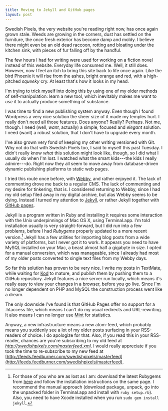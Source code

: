 ```yaml
---
title: Moving to Jekyll and GitHub pages
layout: post
---
```


Swedish Pixels, the very website you're reading right now, has once again grown stale. Weeds are growing in the corners, dust has settled on the furniture, the once fresh exterior has become damp and moldy. I believe there might even be an old dead raccoon, rotting and bloating under the kitchen sink, with pieces of fur falling off by the handful.

The few hours I had for writing were used for working on a fiction novel instead of this website. Everyday life consumed me. Well, it still does. However, now I feel an itch to bring this site back to life once again. Like the bird Phoenix it will rise from the ashes, bright orange and red, with a high-pitched *squeeky* cry. At least that's how it looks in my head.

I'm trying to trick myself into doing this by using one of my older methods of self-manipulation: learn a new tool, which inevitably makes me want to *use* it to actually produce something of substance.

I was time to find a new publishing system anyway. Even though I found Wordpress a very nice solution the sheer size of it made my temples hurt. I really don't need all those features. Does anyone? Really? Perhaps. Not me, though. I need (well, *want*, actually) a simple, focused and *elegant* solution. I need (want) a robust solution, that I don't have to upgrade every month.

I've also grown very fond of keeping my other writing versioned with Git. Why not do that with Swedish Pixels too, I said to myself this past Tuesday. I didn't really know *what* this solution might look like, though, so I did what I usually do when I'm lost. I watched what the smart kids---the kids I really admire---do. Right now they all seem to move away from database-driven dynamic publishing platforms to static web pages.

I tried this route once before, with [Webby][2], and rather enjoyed it. The lack of commenting drove me back to a regular CMS. The lack of commenting and my desire for tinkering, that is. I considered returning to Webby, since I had my old setup filed away in my digital archive, but alas Webby seems to be dying. Instead I turned my attention to [Jekyll][4], or rather Jekyll together with [GitHub pages][5].

Jekyll is a program written in Ruby and installing it requires some interaction with the Unix underpinnings of Mac OS X, using Terminal.app. I'm told installation usually is very straight-forward, but I did run into a few problems, before I had *Rubygems* properly updated to a more recent version.[^1] Jekyll has a few utilities for importing blog posts from a wide variety of platforms, but I never got it to work. It appears you need to have MySQL installed on your Mac, a beast almost half a gigabyte in size. I opted for a manual conversion, which was manageable, since I already had most of my older posts converted to single text files from my Webby days.

So far this solution has proven to be very nice. I write my posts in TextMate, while waiting for [Kod][3] to mature, and publish them by pushing them to a GitHub repository. Jekyll features a nice server run locally, which means it's really easy to view your changes in a browser, before you go live. Since I'm no longer dependent on PHP and MySQL the construction process went like a dream.

The only downside I've found is that GitHub Pages offer no support for a .htaccess file, which means I can't do my usual redirects and URL-rewriting. It also means I can no longer use [Mint][1] for statistics.

Anyway, a new infrastructure means a new atom-feed, which probably means you suddenly see a lot of my older posts surfacing in your RSS-readers of choice. I do apologize for that. Also, if you read this in your RSS-reader, chances are you're subscribing to my old feed at *http://swedishpixels.com/masterfeed.xml*. I would really appreciate if you took the time to re-subscribe to my new feed at [http://feeds.feedburner.com/swedishpixels/masterfeed](http://feeds.feedburner.com/swedishpixels/masterfeed).

[1]: http://haveamint.com
[2]: http://webby.rubyforge.org/
[3]: http://kodapp.com
[4]: http://jekyllrb.com/
[5]: http://pages.github.com/


[^1]: For those of you who are as lost as I am: download the latest Rubygems from [here](http://rubygems.org/pages/download) and follow the installation instructions on the same page. I recommend the manual approach (download package, unpack, go into the unpacked folder in Terminal.app and install with `ruby setup.rb`). Also, you need to have Xcode installed when you run `sudo gem install jekyll`.
